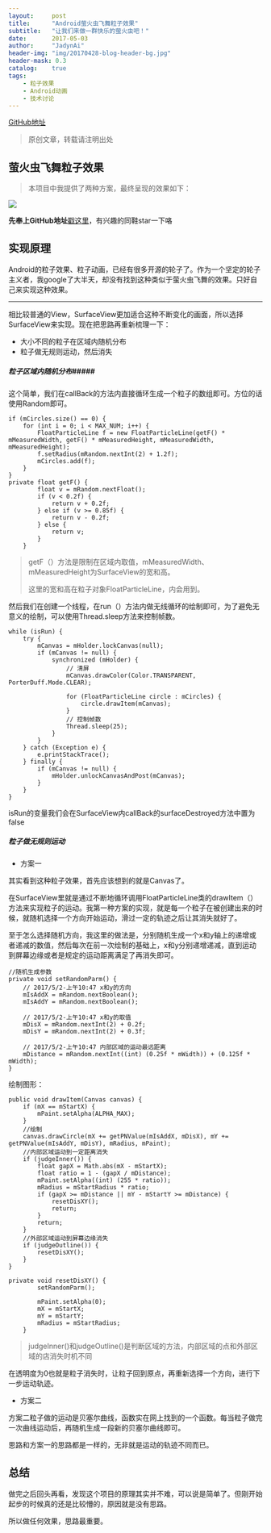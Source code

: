 ```yaml
---
layout:     post
title:      "Android萤火虫飞舞粒子效果"
subtitle:   "让我们来做一群快乐的萤火虫吧！"
date:       2017-05-03
author:     "JadynAi"
header-img: "img/20170428-blog-header-bg.jpg"
header-mask: 0.3
catalog:    true
tags:
    - 粒子效果
    - Android动画
    - 技术讨论
---
```


[GitHub地址](https://github.com/JadynAi/Particle)

> 原创文章，转载请注明出处

## 萤火虫飞舞粒子效果
>本项目中我提供了两种方案，最终呈现的效果如下：

![](http://JadynAi.github.io/img/20170428-blog-particle.gif)

**先奉上GitHub地址**[戳这里](https://github.com/JadynAi/Particle)，有兴趣的同鞋star一下咯

## 实现原理

Android的粒子效果、粒子动画，已经有很多开源的轮子了。作为一个坚定的轮子主义者，我google了大半天，却没有找到这种类似于萤火虫飞舞的效果。只好自己来实现这种效果。

---

相比较普通的View，SurfaceView更加适合这种不断变化的画面，所以选择SurfaceView来实现。现在把思路再重新梳理一下：

- 大小不同的粒子在区域内随机分布
- 粒子做无规则运动，然后消失

##### 粒子区域内随机分布#####

这个简单，我们在callBack的方法内直接循环生成一个粒子的数组即可。方位的话使用Random即可。

```
if (mCircles.size() == 0) {
    for (int i = 0; i < MAX_NUM; i++) {
        FloatParticleLine f = new FloatParticleLine(getF() * mMeasuredWidth, getF() * mMeasuredHeight, mMeasuredWidth, mMeasuredHeight);
        f.setRadius(mRandom.nextInt(2) + 1.2f);
        mCircles.add(f);
    }
}
private float getF() {
        float v = mRandom.nextFloat();
        if (v < 0.2f) {
            return v + 0.2f;
        } else if (v >= 0.85f) {
            return v - 0.2f;
        } else {
            return v;
        }
    }
```

> getF（）方法是限制在区域内取值，mMeasuredWidth、mMeasuredHeight为SurfaceView的宽和高。
>
> 这里的宽和高在粒子对象FloatParticleLine，内会用到。

然后我们在创建一个线程，在run（）方法内做无线循环的绘制即可，为了避免无意义的绘制，可以使用Thread.sleep方法来控制帧数。

```
while (isRun) {
    try {
        mCanvas = mHolder.lockCanvas(null);
        if (mCanvas != null) {
            synchronized (mHolder) {
                // 清屏
                mCanvas.drawColor(Color.TRANSPARENT, PorterDuff.Mode.CLEAR);

                for (FloatParticleLine circle : mCircles) {
                    circle.drawItem(mCanvas);
                }
                // 控制帧数
                Thread.sleep(25);
            }
        }
    } catch (Exception e) {
        e.printStackTrace();
    } finally {
        if (mCanvas != null) {
            mHolder.unlockCanvasAndPost(mCanvas);
        }
    }
}
```

isRun的变量我们会在SurfaceView内callBack的surfaceDestroyed方法中置为false

##### 粒子做无规则运动

- 方案一

其实看到这种粒子效果，首先应该想到的就是Canvas了。

在SurfaceView里就是通过不断地循环调用FloatParticleLine类的drawItem（）方法来实现粒子的运动。我第一种方案的实现，就是每一个粒子在被创建出来的时候，就随机选择一个方向开始运动，滑过一定的轨迹之后让其消失就好了。

至于怎么选择随机方向，我这里的做法是，分别随机生成一个x和y轴上的递增或者递减的数值，然后每次在前一次绘制的基础上，x和y分别递增递减，直到运动到屏幕边缘或者是规定的运动距离满足了再消失即可。

```
//随机生成参数
private void setRandomParm() {
    // 2017/5/2-上午10:47 x和y的方向
    mIsAddX = mRandom.nextBoolean();
    mIsAddY = mRandom.nextBoolean();

    // 2017/5/2-上午10:47 x和y的取值
    mDisX = mRandom.nextInt(2) + 0.2f;
    mDisY = mRandom.nextInt(2) + 0.3f;

    // 2017/5/2-上午10:47 内部区域的运动最远距离
    mDistance = mRandom.nextInt((int) (0.25f * mWidth)) + (0.125f * mWidth);
}
```

绘制图形：

```
public void drawItem(Canvas canvas) {
    if (mX == mStartX) {
        mPaint.setAlpha(ALPHA_MAX);
    }
    //绘制
    canvas.drawCircle(mX += getPNValue(mIsAddX, mDisX), mY += getPNValue(mIsAddY, mDisY), mRadius, mPaint);
    //内部区域运动到一定距离消失
    if (judgeInner()) {
        float gapX = Math.abs(mX - mStartX);
        float ratio = 1 - (gapX / mDistance);
        mPaint.setAlpha((int) (255 * ratio));
        mRadius = mStartRadius * ratio;
        if (gapX >= mDistance || mY - mStartY >= mDistance) {
            resetDisXY();
            return;
        }
        return;
    }
    //外部区域运动到屏幕边缘消失
    if (judgeOutline()) {
        resetDisXY();
    }
}

private void resetDisXY() {
        setRandomParm();

        mPaint.setAlpha(0);
        mX = mStartX;
        mY = mStartY;
        mRadius = mStartRadius;
    }
```

> judgeInner()和judgeOutline()是判断区域的方法，内部区域的点和外部区域的店消失时机不同

在透明度为0也就是粒子消失时，让粒子回到原点，再重新选择一个方向，进行下一步运动轨迹。

- 方案二

方案二粒子做的运动是贝塞尔曲线，函数实在网上找到的一个函数。每当粒子做完一次曲线运动后，再随机生成一段新的贝塞尔曲线即可。

思路和方案一的思路都是一样的，无非就是运动的轨迹不同而已。

## 总结

做完之后回头再看，发现这个项目的原理其实并不难，可以说是简单了。但刚开始起步的时候真的还是比较懵的，原因就是没有思路。

所以做任何效果，思路最重要。







